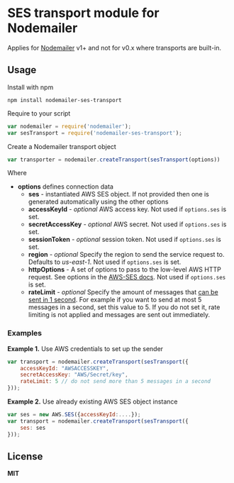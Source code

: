 # SES transport module for Nodemailer

Applies for [Nodemailer](http://www.nodemailer.com/) v1+ and not for v0.x where transports are built-in.

## Usage

Install with npm

    npm install nodemailer-ses-transport

Require to your script

```javascript
var nodemailer = require('nodemailer');
var sesTransport = require('nodemailer-ses-transport');
```

Create a Nodemailer transport object

```javascript
var transporter = nodemailer.createTransport(sesTransport(options))
```

Where

  * **options** defines connection data
    * **ses** - instantiated AWS SES object. If not provided then one is generated automatically using the other options
    * **accessKeyId** - *optional* AWS access key. Not used if `options.ses` is set.
    * **secretAccessKey** - *optional* AWS secret. Not used if `options.ses` is set.
    * **sessionToken** - *optional* session token. Not used if `options.ses` is set.
    * **region** - *optional* Specify the region to send the service request to. Defaults to *us-east-1*. Not used if `options.ses` is set.
    * **httpOptions** - A set of options to pass to the low-level AWS HTTP request. See options in the [AWS-SES docs](http://docs.aws.amazon.com/AWSJavaScriptSDK/latest/AWS/SES.html). Not used if `options.ses` is set.
    * **rateLimit** - *optional* Specify the amount of messages that [can be sent in 1 second](http://docs.aws.amazon.com/ses/latest/DeveloperGuide/limits.html). For example if you want to send at most 5 messages in a second, set this value to 5. If you do not set it, rate limiting is not applied and messages are sent out immediately.

### Examples

**Example 1.** Use AWS credentials to set up the sender

```javascript
var transport = nodemailer.createTransport(sesTransport({
    accessKeyId: "AWSACCESSKEY",
    secretAccessKey: "AWS/Secret/key",
    rateLimit: 5 // do not send more than 5 messages in a second
}));
```

**Example 2.** Use already existing AWS SES object instance

```javascript
var ses = new AWS.SES({accessKeyId:....});
var transport = nodemailer.createTransport(sesTransport({
    ses: ses
}));
```

## License

**MIT**
